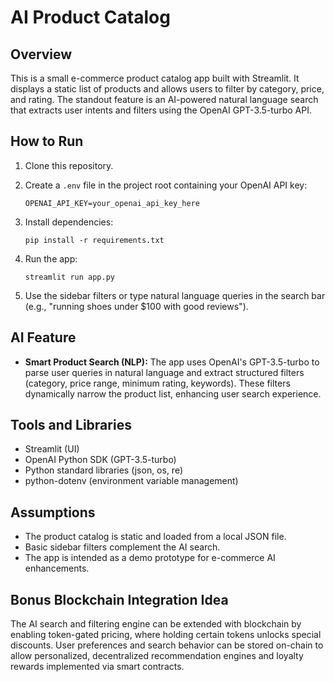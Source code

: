 # AI Product Catalog

## Overview

This is a small e-commerce product catalog app built with Streamlit. It displays a static list of products and allows users to filter by category, price, and rating. The standout feature is an AI-powered natural language search that extracts user intents and filters using the OpenAI GPT-3.5-turbo API.

## How to Run

1. Clone this repository.
2. Create a `.env` file in the project root containing your OpenAI API key:

   ```
   OPENAI_API_KEY=your_openai_api_key_here
   ```
3. Install dependencies:

   ```
   pip install -r requirements.txt
   ```
4. Run the app:

   ```
   streamlit run app.py
   ```
5. Use the sidebar filters or type natural language queries in the search bar (e.g., "running shoes under $100 with good reviews").

## AI Feature

* **Smart Product Search (NLP):** The app uses OpenAI's GPT-3.5-turbo to parse user queries in natural language and extract structured filters (category, price range, minimum rating, keywords). These filters dynamically narrow the product list, enhancing user search experience.

## Tools and Libraries

* Streamlit (UI)
* OpenAI Python SDK (GPT-3.5-turbo)
* Python standard libraries (json, os, re)
* python-dotenv (environment variable management)

## Assumptions

* The product catalog is static and loaded from a local JSON file.
* Basic sidebar filters complement the AI search.
* The app is intended as a demo prototype for e-commerce AI enhancements.

## Bonus Blockchain Integration Idea

The AI search and filtering engine can be extended with blockchain by enabling token-gated pricing, where holding certain tokens unlocks special discounts. User preferences and search behavior can be stored on-chain to allow personalized, decentralized recommendation engines and loyalty rewards implemented via smart contracts.